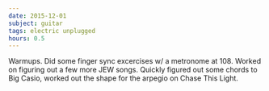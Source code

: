```yaml
---
date: 2015-12-01
subject: guitar
tags: electric unplugged
hours: 0.5
---
```


Warmups. Did some finger sync excercises w/ a metronome at 108. Worked on figuring out a few more JEW songs.  Quickly figured out some chords to Big Casio, worked out the shape for the arpegio on Chase This Light.